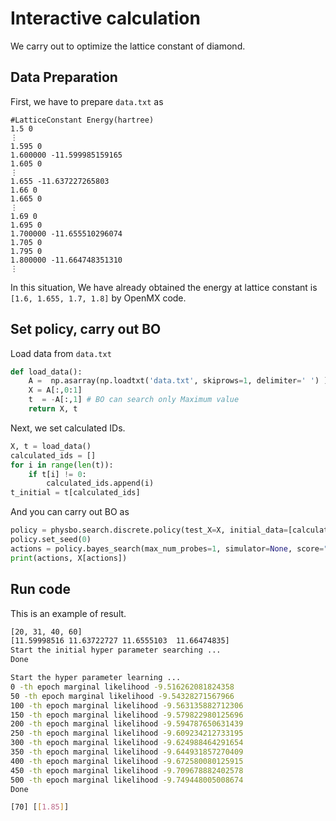 # Interactive calculation
We carry out to optimize the lattice constant of diamond.
## Data Preparation
First, we have to prepare `data.txt` as
```
#LatticeConstant Energy(hartree)
1.5 0
⋮
1.595 0
1.600000 -11.599985159165
1.605 0
⋮
1.655 -11.637227265803
1.66 0
1.665 0
⋮
1.69 0
1.695 0
1.700000 -11.655510296074
1.705 0
1.795 0
1.800000 -11.664748351310
⋮
```
In this situation, We have already obtained the energy at lattice constant is `[1.6, 1.655, 1.7, 1.8]` by OpenMX code.
## Set policy, carry out BO
Load data from `data.txt`
```Python
def load_data():
    A =  np.asarray(np.loadtxt('data.txt', skiprows=1, delimiter=' ') )
    X = A[:,0:1]
    t  = -A[:,1] # BO can search only Maximum value
    return X, t
```
Next, we set calculated IDs.
```Python
X, t = load_data()
calculated_ids = []
for i in range(len(t)):
    if t[i] != 0:
        calculated_ids.append(i)
t_initial = t[calculated_ids]
```
And you can carry out BO as
```Python
policy = physbo.search.discrete.policy(test_X=X, initial_data=[calculated_ids, t_initial])
policy.set_seed(0)
actions = policy.bayes_search(max_num_probes=1, simulator=None, score="EI", interval=1,  num_rand_basis = len(calculated_ids))
print(actions, X[actions])
```
## Run code
This is an example of result.
```Bash
[20, 31, 40, 60]
[11.59998516 11.63722727 11.6555103  11.66474835]
Start the initial hyper parameter searching ...
Done

Start the hyper parameter learning ...
0 -th epoch marginal likelihood -9.516262081824358
50 -th epoch marginal likelihood -9.54328271567966
100 -th epoch marginal likelihood -9.563135882712306
150 -th epoch marginal likelihood -9.579822980125696
200 -th epoch marginal likelihood -9.594787650631439
250 -th epoch marginal likelihood -9.609234212733195
300 -th epoch marginal likelihood -9.624988464291654
350 -th epoch marginal likelihood -9.644931857270409
400 -th epoch marginal likelihood -9.672580080125915
450 -th epoch marginal likelihood -9.709678882402578
500 -th epoch marginal likelihood -9.749448005008674
Done

[70] [[1.85]]
```